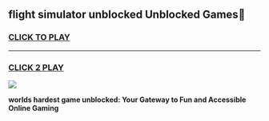 
## flight simulator unblocked Unblocked Games👋
<h3>
<a href="https://premium.freeplayer.one?title=flight_simulator_unblocked&ref=16F">CLICK TO PLAY</a></h3>
<hr>

<h3>
<a href="https://premium.freeplayer.one?title=flight_simulator_unblocked&ref=16F">CLICK 2 PLAY</a>
  
</h3>

<a href="https://premium.freeplayer.one?title=flight_simulator_unblocked&ref=16F/"><img src="https://clearcache.store/games.png"></a>


**worlds hardest game unblocked: Your Gateway to Fun and Accessible Online Gaming**
